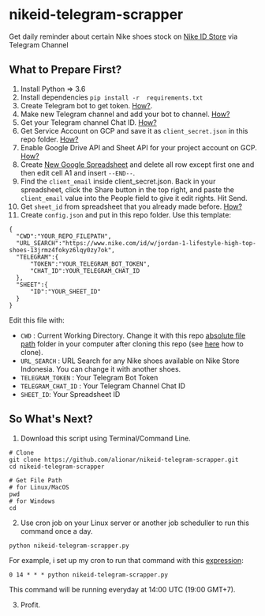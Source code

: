 # nikeid-telegram-scrapper
Get daily reminder about certain Nike shoes stock on [Nike ID Store](https://www.nike.com/id/w?q=&vst=) via Telegram Channel

## What to Prepare First?
1. Install Python => 3.6
2. Install dependencies `pip install -r  requirements.txt`
3. Create Telegram bot to get token. [How?](https://core.telegram.org/bots#6-botfather).
4. Make new Telegram channel and add your bot to channel. [How?](https://telegram.org/faq_channels#q-what-39s-a-channel)
5. Get your Telegram channel Chat ID. [How?](https://github.com/GabrielRF/telegram-id)
6. Get Service Account on GCP and save it as `client_secret.json` in this repo folder. [How?](https://developers.google.com/identity/protocols/OAuth2ServiceAccount#creatinganaccount)
7. Enable Google Drive API and Sheet API for your project account on GCP. [How?](https://support.google.com/googleapi/answer/6158841?hl=en)
8. Create [New Google Spreadsheet](https://docs.google.com/spreadsheets/u/0/) and delete all row except first one and then edit cell A1 and insert `--END--`.
9. Find the `client_email` inside client_secret.json. Back in your spreadsheet, click the Share button in the top right, and paste the `client_email` value into the People field to give it edit rights. Hit Send.
10. Get `sheet_id` from spreadsheet that you already made before. [How?](https://developers.google.com/sheets/api/guides/concepts#spreadsheet_id)
11. Create `config.json` and put in this repo folder. Use this template:
  ```
  {
	"CWD":"YOUR_REPO_FILEPATH",
	"URL_SEARCH":"https://www.nike.com/id/w/jordan-1-lifestyle-high-top-shoes-13jrmz4fokyz6lqy0zy7ok",
	"TELEGRAM":{
		"TOKEN":"YOUR_TELEGRAM_BOT_TOKEN",
		"CHAT_ID":YOUR_TELEGRAM_CHAT_ID
	},
	"SHEET":{
		"ID":"YOUR_SHEET_ID"
	}
  }
  ```
  Edit this file with:
  * `CWD` : Current Working Directory. Change it with this repo [absolute file path](https://en.wikipedia.org/wiki/Path_(computing)#Absolute_and_relative_paths) folder in your computer after cloning this repo (see [here](https://github.com/alionar/nikeid-telegram-scrapper/blob/master/README.md#so-whats-next) how to clone).
  * `URL_SEARCH` : URL Search for any Nike shoes available on Nike Store Indonesia. You can change it with another shoes.
  * `TELEGRAM_TOKEN` : Your Telegram Bot Token
  * `TELEGRAM_CHAT_ID` : Your Telegram Channel Chat ID
  * `SHEET_ID`: Your Spreadsheet ID

## So What's Next?
1. Download this script using Terminal/Command Line.
  ```
  # Clone
  git clone https://github.com/alionar/nikeid-telegram-scrapper.git
  cd nikeid-telegram-scrapper
  
  # Get File Path
  # for Linux/MacOS
  pwd
  # for Windows
  cd 
  ```
2. Use cron job on your Linux server or another job scheduller to run this command once a day.
  ```
  python nikeid-telegram-scrapper.py
  ```
  For example, i set up my cron to run that command with this [expression](https://crontab.guru/#0_14_*_*_*):
  ```
  0 14 * * * python nikeid-telegram-scrapper.py
  ```
  This command will be running everyday at 14:00 UTC (19:00 GMT+7).
  
3. Profit.
